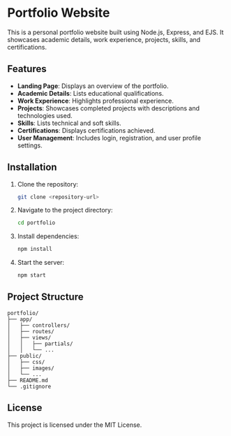# Portfolio Website

This is a personal portfolio website built using Node.js, Express, and EJS. It showcases academic details, work experience, projects, skills, and certifications.

## Features

- **Landing Page**: Displays an overview of the portfolio.
- **Academic Details**: Lists educational qualifications.
- **Work Experience**: Highlights professional experience.
- **Projects**: Showcases completed projects with descriptions and technologies used.
- **Skills**: Lists technical and soft skills.
- **Certifications**: Displays certifications achieved.
- **User Management**: Includes login, registration, and user profile settings.

## Installation

1. Clone the repository:
   ```bash
   git clone <repository-url>
   ```
2. Navigate to the project directory:
   ```bash
   cd portfolio
   ```
3. Install dependencies:
   ```bash
   npm install
   ```
4. Start the server:
   ```bash
   npm start
   ```

## Project Structure

```
portfolio/
├── app/
│   ├── controllers/
│   ├── routes/
│   ├── views/
│   │   ├── partials/
│   │   └── ...
├── public/
│   ├── css/
│   ├── images/
│   └── ...
├── README.md
└── .gitignore
```

## License

This project is licensed under the MIT License.
